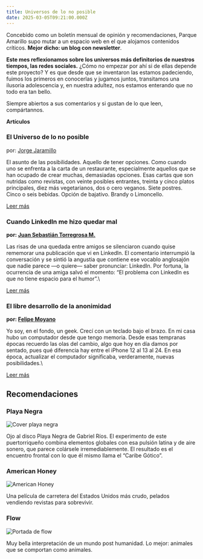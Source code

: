 ```yaml
---
title: Universos de lo no posible
date: 2025-03-05T09:21:00.000Z
---
```


Concebido como un boletín mensual de opinión y recomendaciones, Parque Amarillo
supo mutar a un espacio web en el que alojamos contenidos críticos. **Mejor dicho: un blog con newsletter**.

**Este mes reflexionamos sobre los universos más definitorios de nuestros tiempos, las redes sociales.**
¿Cómo no empezar por ahí si de ellas depende este proyecto? Y es que desde que se inventaron las estamos padeciendo, fuimos los primeros en conocerlas y jugamos juntos, transitamos una ilusoria adolescencia y, en
nuestra adultez, nos estamos enterando que no todo era tan bello.

Siempre abiertos a sus comentarios y si gustan de lo que leen, compártannos.

**Artículos**

### El Universo de lo no posible

por: [Jorge Jaramillo](https://parqueamarillo.com/autores/jorge-jaramillo/)

El asunto de las posibilidades. Aquello de tener opciones. Como cuando uno se enfrenta a la carta de un restaurante, especialmente aquellos que se han ocupado de crear muchas, demasiadas opciones. Esas cartas que son nutridas como revistas, con veinte posibles entrantes, treinta y cinco platos principales, diez más vegetarianos, dos o cero veganos. Siete postres. Cinco o seis bebidas. Opción de bajativo. Brandy o Limoncello.

[Leer más](https://parqueamarillo.com/posts/el-universo-de-lo-no-posible/)

### Cuando LinkedIn me hizo quedar mal

**por: ​[Juan Sebastián Torregrosa M.​​](https://parqueamarillo.com/autores/juan-torregrosa/)**

Las risas de una quedada entre amigos se silenciaron cuando quise rememorar una publicación que vi en LinkedIn. El comentario interrumpió la conversación y se sintió la angustia que contiene ese vocablo anglosajón que nadie parece —o quiere— saber pronunciar: LinkedIn. Por fortuna, la ocurrencia de una amiga salvó el momento: “El problema con LinkedIn es que no tiene espacio para el humor”.\

[Leer más](https://parqueamarillo.com/posts/cuando-linkedin-me-hizo-quedar-mal/)

### El libre desarrollo de la anonimidad

**por: ​[Felipe Moyano​​](https://parqueamarillo.com/autores/felipe-moyano/)**

Yo soy, en el fondo, un geek. Crecí con un teclado bajo el brazo. En mi casa hubo un computador desde que tengo memoria. Desde esas tempranas épocas recuerdo las olas del cambio, algo que hoy en día damos por sentado, pues qué diferencia hay entre el iPhone 12 al 13 al 24. En esa época, actualizar el computador significaba, verderamente, nuevas posibilidades.\

[Leer más](https://parqueamarillo.com/posts/el-libre-desarrollo-de-la-anonimidad/)

## Recomendaciones

### Playa Negra

![Cover playa negra](/static/img/eb747g6phvkhbqu2w593wf.png "Cover playa negra")

Ojo al disco Playa Negra de Gabriel Ríos. El experimento de este puertorriqueño combina elementos globales con esa pulsión latina y de aire sonero, que parece colársele irremediablemente. El resultado es el encuentro frontal con lo que él mismo llama el “Caribe Gótico”.

### American Honey

![American Honey](/static/img/3zsjxs2xlwdrck6zbsl6yr.jpeg "American Honey")

Una película de carretera del Estados Unidos más crudo, pelados vendiendo revistas para sobrevivir.

### Flow

![Portada de flow](/static/img/2jx7luoxkdxyxjxskafbfe.jpeg "Portada de flow")

Muy bella interpretación de un mundo post humanidad. Lo mejor: animales que se comportan como animales.
